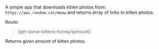 A simple app that downloads kitten photos from: `https://aws.random.cat/meow` 
and returns array of links to kitten photos.

Route:
>/get-some-kittens-honey/{amount}

Returns given amount of kitten photos.